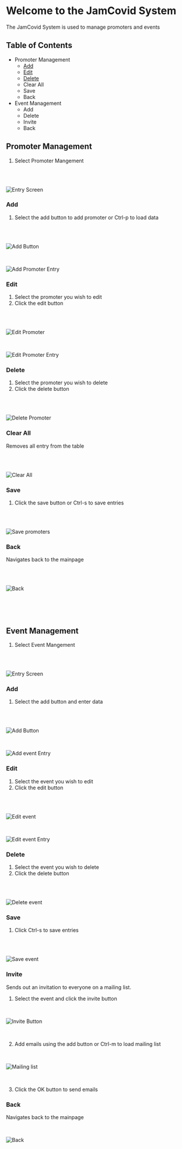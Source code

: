 # Welcome to the JamCovid System

The JamCovid System is used to manage promoters and events

## Table of Contents

- Promoter Management
    -  [Add](#add_prom)
    -  [Edit](#edit_prom)
    -  [Delete](#del_prom)
    -  Clear All
    -  Save
    -  Back
- Event Management
    -  Add
    -  Delete
    -  Invite
    -  Back

## Promoter Management

1. Select Promoter Mangement

<br/>

<br/>

![Entry Screen](Img/prom_man.png)

### <a name="add_prom"></a> Add

1. Select the add button to add promoter or Ctrl-p to load data
<br/>

<br/>

![Add Button](/Img/add_prom.png)

<br/>

![Add Promoter Entry](Img/add_prom_entry.png)

### Edit

1. Select the promoter you wish to edit
2. Click the edit button

<br/>

<br/>

![Edit Promoter](Img/prom_edit.png)

<br/>

![Edit Promoter Entry](Img/add_prom_entry.png)

### Delete

1. Select the promoter you wish to delete
2. Click the delete button

<br/>

<br/>

![Delete Promoter](Img/del_prom.png)

### Clear All

Removes all entry from the table

<br/>

<br/>

![Clear All](Img/clear_all.png)

### Save

1. Click the save button or Ctrl-s to save entries

<br/>

<br/>

![Save promoters](Img/save_prom.png)

### Back

Navigates back to the mainpage

<br/>

<br/>

![Back](Img/back_prom.png)

<br/>

<br/>

<br/>

## Event Management

1. Select Event Mangement

<br/>

<br/>

![Entry Screen](Img/event_man.png)

### Add

1. Select the add button and enter data

<br/>

<br/>

![Add Button](/Img/add_event.png)

<br/>

![Add event Entry](Img/add_event_entry.png)

### Edit

1. Select the event you wish to edit
2. Click the edit button

<br/>

<br/>

![Edit event](Img/event_edit.png)

<br/>

![Edit event Entry](Img/event_prom_entry.png)

### Delete

1. Select the event you wish to delete
2. Click the delete button

<br/>

<br/>

![Delete event](Img/del_event.png)

### Save

1. Click Ctrl-s to save entries

<br/>

<br/>

![Save event](Img/save_event.png)

### Invite

Sends out an invitation to everyone on a mailing list.

1. Select the event and click the invite button

<br/>

![Invite Button](Img/invite_button.png)

<br/>

2. Add emails using the add button or Ctrl-m to load mailing list

<br/>

![Mailing list](Img/mailing_list.png)

<br/>

3. Click the OK button to send emails

### Back

Navigates back to the mainpage

<br/>

![Back](Img/back_event.png)
